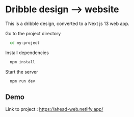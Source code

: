 
# Dribble design --> website

This is a dribble design, converted to a Next js 13 web app.

Go to the project directory

```bash
  cd my-project
```

Install dependencies

```bash
  npm install
```

Start the server

```bash
  npm run dev
```


## Demo

Link to project : https://ahead-web.netlify.app/

